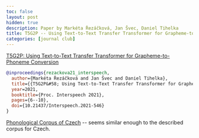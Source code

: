 ```yaml
---
toc: false
layout: post
hidden: true
description: Paper by Markéta Řezáčková, Jan Švec, Daniel Tihelka
title: T5G2P -- Using Text-to-Text Transfer Transformer for Grapheme-to-Phoneme Conversion
categories: [journal club]
---
```


[T5G2P&#58; Using Text-to-Text Transfer Transformer for Grapheme-to-Phoneme Conversion](https://www.isca-speech.org/archive/interspeech_2021/rezackova21_interspeech.html)

```bibtex
@inproceedings{rezackova21_interspeech,
  author={Markéta Řezáčková and Jan Švec and Daniel Tihelka},
  title={{T5G2P&#58; Using Text-to-Text Transfer Transformer for Grapheme-to-Phoneme Conversion}},
  year=2021,
  booktitle={Proc. Interspeech 2021},
  pages={6--10},
  doi={10.21437/Interspeech.2021-546}
}
```

[Phonological Corpus of Czech](https://ujc.avcr.cz/phword/) -- seems similar enough to the described corpus for Czech.

